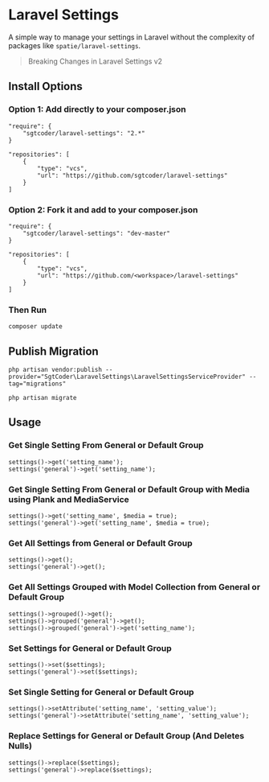 # Laravel Settings #

A simple way to manage your settings in Laravel without the complexity of packages like `spatie/laravel-settings`.

> Breaking Changes in Laravel Settings v2

## Install Options ##
### Option 1: Add directly to your composer.json ###
```
"require": {
    "sgtcoder/laravel-settings": "2.*"
}

"repositories": [
    {
        "type": "vcs",
        "url": "https://github.com/sgtcoder/laravel-settings"
    }
]
```

### Option 2: Fork it and add to your composer.json ###
```
"require": {
    "sgtcoder/laravel-settings": "dev-master"
}

"repositories": [
    {
        "type": "vcs",
        "url": "https://github.com/<workspace>/laravel-settings"
    }
]
```


### Then Run ###
```
composer update
```

## Publish Migration ##
```
php artisan vendor:publish --provider="SgtCoder\LaravelSettings\LaravelSettingsServiceProvider" --tag="migrations"

php artisan migrate
```

## Usage ##
### Get Single Setting From General or Default Group ###
```
settings()->get('setting_name');
settings('general')->get('setting_name');
```

### Get Single Setting From General or Default Group with Media using Plank and MediaService ###
```
settings()->get('setting_name', $media = true);
settings('general')->get('setting_name', $media = true);
```

### Get All Settings from General or Default Group
```
settings()->get();
settings('general')->get();
```

### Get All Settings Grouped with Model Collection from General or Default Group ###
```
settings()->grouped()->get();
settings()->grouped('general')->get();
settings()->grouped('general')->get('setting_name');
```

### Set Settings for General or Default Group
```
settings()->set($settings);
settings('general')->set($settings);
```

### Set Single Setting for General or Default Group ###
```
settings()->setAttribute('setting_name', 'setting_value');
settings('general')->setAttribute('setting_name', 'setting_value');
```

### Replace Settings for General or Default Group (And Deletes Nulls) ###
```
settings()->replace($settings);
settings('general')->replace($settings);
```
